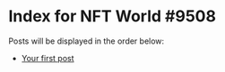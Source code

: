 # Index for NFT World #9508
Posts will be displayed in the order below:

- [Your first post](./001-first.md)

